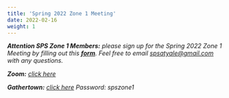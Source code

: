 ```yaml
---
title: 'Spring 2022 Zone 1 Meeting'
date: 2022-02-16
weight: 1
---
```


_**Attention SPS Zone 1 Members:** please sign up for the Spring 2022 Zone 1 Meeting by filling out this [**form**](https://docs.google.com/forms/d/e/1FAIpQLSfUONdnV9PtgM7rtajiQkZgRCxR4FM5kQY7b1R3hcTCE-qaEw/viewform?usp=sf_). Feel free to email [spsatyale@gmail.com](mailto:spsatyale@gmail.com) with any questions._

_**Zoom:** [click here](https://brown.zoom.us/j/91005561365)_

_**Gathertown:** [click here](https://app.gather.town/events/5goVmlUBbm9Q5MpeojtB)_
*Password: spszone1*
